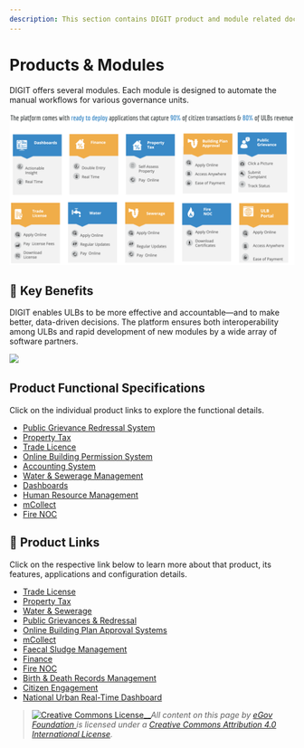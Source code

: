 ```yaml
---
description: This section contains DIGIT product and module related documents
---
```


# Products & Modules

DIGIT offers several modules. Each module is designed to automate the manual workflows for various governance units.

![](<../../.gitbook/assets/image (79) (1).png>)

## 🧐 Key Benefits

DIGIT enables ULBs to be more effective and accountable—and to make better, data-driven decisions. The platform ensures both interoperability among ULBs and rapid development of new modules by a wide array of software partners.

![](../../.gitbook/assets/digit-\_-indias-largest-open-source-platform-for-e.png)

## Product Functional Specifications

Click on the individual product links to explore the functional details.

* [Public Grievance Redressal System](public-grievances-and-redressal/pgr-functional-specifications.md)
* [Property Tax](property-tax/pt-module-functional-specifications.md)
* [Trade Licence](trade-license-tl/tl-module-functional-specifications.md)
* [Online Building Permission System](online-building-plan-approval-system-obpas/obpas-module-functional-specifications.md)
* [Accounting System](finance/finance-module-functional-specifications.md)
* [Water & Sewerage Management](water-and-sewerage/w-and-s-module-functional-specifications.md)
* [Dashboards](national-urban-real-time-dashboard/national-urban-dashboard-functional-specifications.md)
* [Human Resource Management](hrms/hrms-functional-specifications.md)
* [mCollect](mcollect-mcs/mcs-functional-specifications.md)
* [Fire NOC](fire-noc/fire-noc-functional-specifications.md)

## 🔗 Product Links

Click on the respective link below to learn more about that product, its features, applications and configuration details.

* [Trade License](trade-license-tl/)
* [Property Tax](property-tax/)
* [Water & Sewerage](water-and-sewerage/)
* [Public Grievances & Redressal](public-grievances-and-redressal/)
* [Online Building Plan Approval Systems](online-building-plan-approval-system-obpas/)
* [mCollect](mcollect-mcs/)
* [Faecal Sludge Management](broken-reference)
* [Finance](finance/)
* [Fire NOC](fire-noc/)
* [Birth & Death Records Management](birth-and-death/)
* [Citizen Engagement](citizen-engagement-module/)
* [National Urban Real-Time Dashboard](national-urban-real-time-dashboard/)



> [![Creative Commons License](https://i.creativecommons.org/l/by/4.0/80x15.png)\_\_](http://creativecommons.org/licenses/by/4.0/)_All content on this page by_ [_eGov Foundation_ ](https://egov.org.in/)_is licensed under a_ [_Creative Commons Attribution 4.0 International License_](http://creativecommons.org/licenses/by/4.0/)_._
